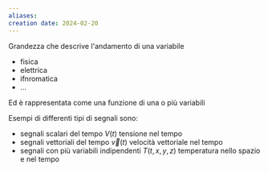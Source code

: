```yaml
---
aliases: 
creation date: 2024-02-20
---
```


Grandezza che descrive l'andamento di una variabile
- fisica
- elettrica
- ifnromatica
- ...

Ed è rappresentata come una funzione di una o più variabili

Esempi di differenti tipi di segnali sono:
- segnali scalari del tempo $V(t)$ tensione nel tempo
- segnali vettoriali del tempo $\vec{v} (t)$ velocità vettoriale nel tempo
- segnali con più variabili indipendenti $T(t,x,y,z)$ temperatura nello spazio e nel tempo
